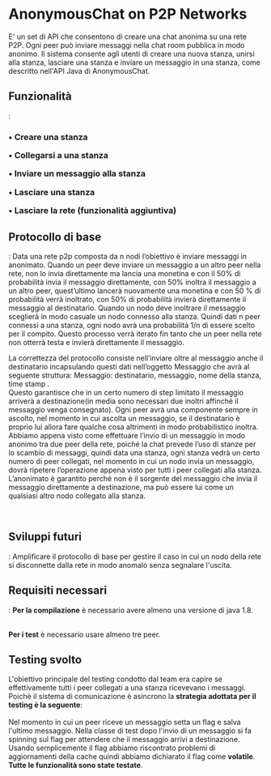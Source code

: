 # AnonymousChat on P2P Networks

E' un set di API che consentono di creare una chat anonima su una rete P2P.
Ogni peer può inviare messaggi nella chat room pubblica in modo anonimo.
Il sistema consente agli utenti di creare una nuova stanza, unirsi alla stanza, lasciare una stanza e inviare un messaggio in una stanza, come descritto nell'API Java di AnonymousChat. 

<h2>Funzionalità</h2>:
<h3>
•	Creare una stanza

•	Collegarsi a una stanza

•	Inviare un messaggio alla stanza

•	Lasciare una stanza

•	Lasciare la rete (funzionalità aggiuntiva)
</h3>

<h2>Protocollo di base</h2> :
Data una rete p2p composta da n nodi l’obiettivo è inviare messaggi in anonimato. 
Quando un peer deve inviare un messaggio a un altro peer nella rete, non lo invia direttamente ma lancia una monetina e con il 50% di probabilità invia il messaggio direttamente, con 50% inoltra il messaggio a un altro peer, quest’ultimo lancerà nuovamente una monetina e con 50 % di probabilità verrà inoltrato, con 50% di probabilità invierà direttamente il messaggio al destinatario. Quando un nodo deve inoltrare il messaggio sceglierà in modo casuale un nodo connesso alla stanza. 
Quindi dati n peer connessi a una stanza, ogni nodo avrà una probabilità 1/n di essere scelto per il compito. Questo processo verrà iterato fin tanto che un peer nella rete non otterrà testa e invierà direttamente il messaggio. 

La correttezza del protocollo consiste nell’inviare oltre al messaggio anche il destinatario incapsulando questi dati nell’oggetto Messaggio 
che avrà al seguente struttura:
Messaggio: destinatario, messaggio, nome della stanza, time stamp .
<br>
Questo garantisce che in un certo numero di step limitato il messaggio arriverà a destinazione(in media sono necessari due inoltri affinchè il messaggio venga consegnato). 
Ogni peer avrà una componente sempre in ascolto, nel momento in cui ascolta un messaggio, se il destinatario è proprio lui allora fare qualche cosa altrimenti in modo  probabilistico inoltra. Abbiamo appena visto come effettuare l’invio di un messaggio in modo anonimo tra due peer della rete, poiché la chat prevede l’uso di stanze per lo scambio di messaggi, quindi data una stanza, ogni stanza vedrà un certo numero di peer collegati, nel momento in cui un nodo invia un messaggio, dovrà ripetere l’operazione appena visto per tutti i peer collegati alla stanza. L’anonimato è garantito perché non è il sorgente del messaggio che invia il messaggio direttamente a destinazione, ma può essere lui come un qualsiasi altro nodo collegato alla stanza.


<br>
<h2>Sviluppi futuri</h2>:
Amplificare il protocollo di base per gestire il caso in cui un nodo della rete si disconnette dalla rete in modo anomalo senza segnalare l'uscita.



<h2>Requisiti necessari</h2>:
<b>Per la compilazione</b> è necessario avere almeno una versione di java 1.8.

<br><b>Per i test</b> è necessario usare almeno tre peer. 

<h2>Testing svolto</h2>
L'obiettivo principale del testing condotto dal team era capire se effettivamente tutti i peer collegati a una stanza ricevevano i messaggi.
<br>Poichè il sistema di comunicazione è asincrono la <b>strategia adottata per il testing è la seguente</b>:
<br><br>Nel momento in cui un peer riceve un messaggio setta un flag e salva l'ultimo messaggio.
Nella classe di test dopo l'invio di un messaggio si fa spinning sul flag per attendere che il messaggio arrivi a destinazione. Usando semplicemente il flag abbiamo riscontrato problemi di aggiornamenti della cache quindi abbiamo dichiarato il flag come <b>volatile</b>.<br>
<b>Tutte le funzionalità sono state testate</b>.


